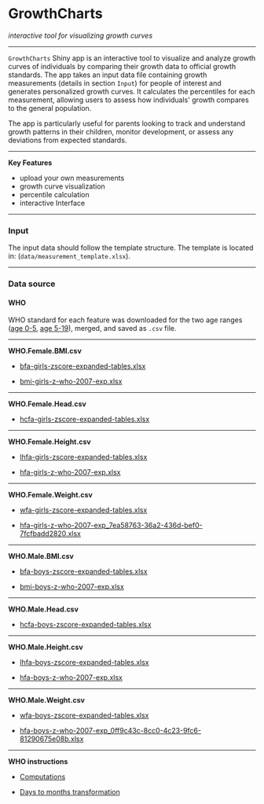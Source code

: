 # GrowthCharts
_interactive tool for visualizing growth curves_

---

`GrowthCharts` Shiny app is an interactive tool to visualize and analyze growth curves of individuals by comparing their growth data to official growth standards. The app takes an input data file containing growth measurements (details in section `Input`) for people of interest and generates personalized growth curves. It calculates the percentiles for each measurement, allowing users to assess how individuals' growth compares to the general population.

The app is particularly useful for parents looking to track and understand growth patterns in their children, monitor development, or assess any deviations from expected standards.

---

__Key Features__

- upload your own measurements
- growth curve visualization
- percentile calculation
- interactive Interface

---

### __Input__

The input data should follow the template structure. The template is located in: (`data/measurement_template.xlsx`).

---

### __Data source__

#### WHO

WHO standard for each feature was downloaded for the two age ranges ([age 0-5](https://www.who.int/tools/child-growth-standards/standards/), [age 5-19](https://www.who.int/tools/growth-reference-data-for-5to19-years/indicators/)), merged, and saved as `.csv` file. 

---

__WHO.Female.BMI.csv__

- [bfa-girls-zscore-expanded-tables.xlsx](https://cdn.who.int/media/docs/default-source/child-growth/child-growth-standards/indicators/body-mass-index-for-age/expanded-tables/bfa-girls-zscore-expanded-tables.xlsx?sfvrsn=ae4cb8d1_12)

- [bmi-girls-z-who-2007-exp.xlsx](https://cdn.who.int/media/docs/default-source/child-growth/growth-reference-5-19-years/bmi-for-age-(5-19-years)/bmi-girls-z-who-2007-exp.xlsx?sfvrsn=79222875_2)

---

__WHO.Female.Head.csv__

- [hcfa-girls-zscore-expanded-tables.xlsx](https://cdn.who.int/media/docs/default-source/child-growth/child-growth-standards/indicators/head-circumference-for-age/expanded-tables/hcfa-girls-zscore-expanded-tables.xlsx?sfvrsn=3a34b8b0_8)

---

__WHO.Female.Height.csv__

- [lhfa-girls-zscore-expanded-tables.xlsx](https://cdn.who.int/media/docs/default-source/child-growth/child-growth-standards/indicators/length-height-for-age/expandable-tables/lhfa-girls-zscore-expanded-tables.xlsx?sfvrsn=27f1e2cb_10)

- [hfa-girls-z-who-2007-exp.xlsx](https://cdn.who.int/media/docs/default-source/child-growth/growth-reference-5-19-years/height-for-age-(5-19-years)/hfa-girls-z-who-2007-exp.xlsx?sfvrsn=79d310ee_2)

---

__WHO.Female.Weight.csv__

- [wfa-girls-zscore-expanded-tables.xlsx](https://cdn.who.int/media/docs/default-source/child-growth/child-growth-standards/indicators/weight-for-age/expanded-tables/wfa-girls-zscore-expanded-tables.xlsx?sfvrsn=f01bc813_10)

- [hfa-girls-z-who-2007-exp_7ea58763-36a2-436d-bef0-7fcfbadd2820.xlsx](https://cdn.who.int/media/docs/default-source/child-growth/growth-reference-5-19-years/weight-for-age-(5-10-years)/hfa-girls-z-who-2007-exp_7ea58763-36a2-436d-bef0-7fcfbadd2820.xlsx?sfvrsn=6ede55a4_4)

---

__WHO.Male.BMI.csv__

- [bfa-boys-zscore-expanded-tables.xlsx](https://cdn.who.int/media/docs/default-source/child-growth/child-growth-standards/indicators/body-mass-index-for-age/expanded-tables/bfa-boys-zscore-expanded-tables.xlsx?sfvrsn=f8e1fbe2_10)

- [bmi-boys-z-who-2007-exp.xlsx](https://cdn.who.int/media/docs/default-source/child-growth/growth-reference-5-19-years/bmi-for-age-(5-19-years)/bmi-boys-z-who-2007-exp.xlsx?sfvrsn=a84bca93_2)

---

__WHO.Male.Head.csv__

- [hcfa-boys-zscore-expanded-tables.xlsx](https://cdn.who.int/media/docs/default-source/child-growth/child-growth-standards/indicators/head-circumference-for-age/expanded-tables/hcfa-boys-zscore-expanded-tables.xlsx?sfvrsn=2ab1bec8_8)

---

__WHO.Male.Height.csv__

- [lhfa-boys-zscore-expanded-tables.xlsx](https://cdn.who.int/media/docs/default-source/child-growth/child-growth-standards/indicators/length-height-for-age/expandable-tables/lhfa-boys-zscore-expanded-tables.xlsx?sfvrsn=7b4a3428_12)

- [hfa-boys-z-who-2007-exp.xlsx](https://cdn.who.int/media/docs/default-source/child-growth/growth-reference-5-19-years/height-for-age-(5-19-years)/hfa-boys-z-who-2007-exp.xlsx?sfvrsn=7fa263d_2)

---

__WHO.Male.Weight.csv__

- [wfa-boys-zscore-expanded-tables.xlsx](https://cdn.who.int/media/docs/default-source/child-growth/child-growth-standards/indicators/weight-for-age/expanded-tables/wfa-boys-zscore-expanded-tables.xlsx?sfvrsn=65cce121_10)

- [hfa-boys-z-who-2007-exp_0ff9c43c-8cc0-4c23-9fc6-81290675e08b.xlsx](https://cdn.who.int/media/docs/default-source/child-growth/growth-reference-5-19-years/weight-for-age-(5-10-years)/hfa-boys-z-who-2007-exp_0ff9c43c-8cc0-4c23-9fc6-81290675e08b.xlsx?sfvrsn=b3ca0d6f_4)

---

__WHO instructions__

- [Computations](https://cdn.who.int/media/docs/default-source/child-growth/growth-reference-5-19-years/computation.pdf?sfvrsn=c2ff6a95_4)

- [Days to months transformation](https://cdn.who.int/media/docs/default-source/child-growth/child-growth-standards/indicators/instructions-en.pdf?sfvrsn=5cec8c61_23)
